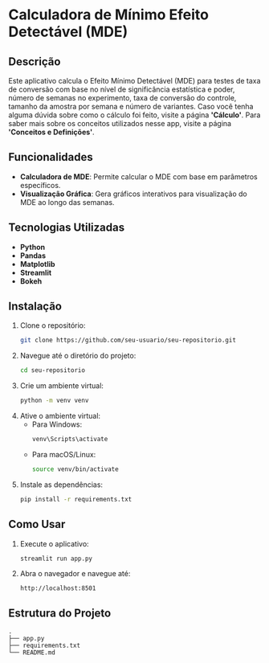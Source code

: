 # Calculadora de Mínimo Efeito Detectável (MDE)

## Descrição

Este aplicativo calcula o Efeito Mínimo Detectável (MDE) para testes de taxa de conversão com base no nível de significância estatística e poder, número de semanas no experimento, taxa de conversão do controle, tamanho da amostra por semana e número de variantes. Caso você tenha alguma dúvida sobre como o cálculo foi feito, visite a página **'Cálculo'**. Para saber mais sobre os conceitos utilizados nesse app, visite a página **'Conceitos e Definições'**.

## Funcionalidades

- **Calculadora de MDE**: Permite calcular o MDE com base em parâmetros específicos.
- **Visualização Gráfica**: Gera gráficos interativos para visualização do MDE ao longo das semanas.

## Tecnologias Utilizadas

- **Python**
- **Pandas**
- **Matplotlib**
- **Streamlit**
- **Bokeh**

## Instalação

1. Clone o repositório:
    ```bash
    git clone https://github.com/seu-usuario/seu-repositorio.git
    ```
2. Navegue até o diretório do projeto:
    ```bash
    cd seu-repositorio
    ```
3. Crie um ambiente virtual:
    ```bash
    python -m venv venv
    ```
4. Ative o ambiente virtual:
    - Para Windows:
        ```bash
        venv\Scripts\activate
        ```
    - Para macOS/Linux:
        ```bash
        source venv/bin/activate
        ```
5. Instale as dependências:
    ```bash
    pip install -r requirements.txt
    ```

## Como Usar

1. Execute o aplicativo:
    ```bash
    streamlit run app.py
    ```
2. Abra o navegador e navegue até:
    ```
    http://localhost:8501
    ```

## Estrutura do Projeto

```plaintext
.
├── app.py
├── requirements.txt
└── README.md
